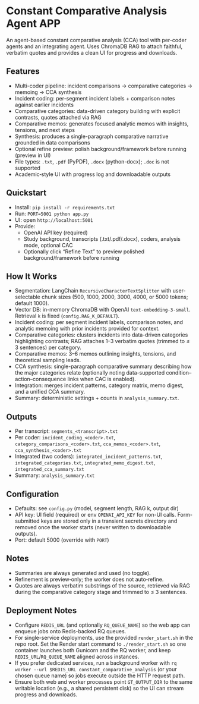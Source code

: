 # Constant Comparative Analysis Agent APP

An agent-based constant comparative analysis (CCA) tool with per-coder agents and an integrating agent. Uses ChromaDB RAG to attach faithful, verbatim quotes and provides a clean UI for progress and downloads.

## Features
- Multi-coder pipeline: incident comparisons → comparative categories → memoing → CCA synthesis
- Incident coding: per-segment incident labels + comparison notes against earlier incidents
- Comparative categories: data-driven category building with explicit contrasts, quotes attached via RAG
- Comparative memos: generates focused analytic memos with insights, tensions, and next steps
- Synthesis: produces a single-paragraph comparative narrative grounded in data comparisons
- Optional refine preview: polish background/framework before running (preview in UI)
- File types: `.txt`, `.pdf` (PyPDF), `.docx` (python-docx); `.doc` is not supported
- Academic‑style UI with progress log and downloadable outputs

## Quickstart
- Install: `pip install -r requirements.txt`
- Run: `PORT=5001 python app.py`
- UI: open `http://localhost:5001`
- Provide:
  - OpenAI API key (required)
  - Study background, transcripts (.txt/.pdf/.docx), coders, analysis mode, optional CAC
  - Optionally click “Refine Text” to preview polished background/framework before running

## How It Works
- Segmentation: LangChain `RecursiveCharacterTextSplitter` with user-selectable chunk sizes (500, 1000, 2000, 3000, 4000, or 5000 tokens; default 1000).
- Vector DB: in-memory ChromaDB with OpenAI `text-embedding-3-small`. Retrieval `k` is fixed (`config.RAG_K_DEFAULT`).
- Incident coding: per segment incident labels, comparison notes, and analytic memoing with prior incidents provided for context.
- Comparative categories: clusters incidents into data-driven categories highlighting contrasts; RAG attaches 1–3 verbatim quotes (trimmed to ≤ 3 sentences) per category.
- Comparative memos: 3–6 memos outlining insights, tensions, and theoretical sampling leads.
- CCA synthesis: single-paragraph comparative summary describing how the major categories relate (optionally noting data-supported condition–action–consequence links when CAC is enabled).
- Integration: merges incident patterns, category matrix, memo digest, and a unified CCA summary.
- Summary: deterministic settings + counts in `analysis_summary.txt`.

## Outputs
- Per transcript: `segments_<transcript>.txt`
- Per coder: `incident_coding_<coder>.txt`, `category_comparisons_<coder>.txt`, `cca_memos_<coder>.txt`, `cca_synthesis_<coder>.txt`
- Integrated (two coders): `integrated_incident_patterns.txt`, `integrated_categories.txt`, `integrated_memo_digest.txt`, `integrated_cca_summary.txt`
- Summary: `analysis_summary.txt`

## Configuration
- Defaults: see `config.py` (model, segment length, RAG k, output dir)
- API key: UI field (required) or env `OPENAI_API_KEY` for non-UI calls. Form-submitted keys are stored only in a transient secrets directory and removed once the worker starts (never written to downloadable outputs).
- Port: default 5000 (override with `PORT`)

## Notes
- Summaries are always generated and used (no toggle).
- Refinement is preview‑only; the worker does not auto‑refine.
- Quotes are always verbatim substrings of the source, retrieved via RAG during the comparative category stage and trimmed to ≤ 3 sentences.

## Deployment Notes
- Configure `REDIS_URL` (and optionally `RQ_QUEUE_NAME`) so the web app can enqueue jobs onto Redis-backed RQ queues.
- For single-service deployments, use the provided `render_start.sh` in the repo root. Set the Render start command to `./render_start.sh` so one container launches both Gunicorn and the RQ worker, and keep `REDIS_URL`/`RQ_QUEUE_NAME` aligned across instances.
- If you prefer dedicated services, run a background worker with `rq worker --url $REDIS_URL constant_comparative_analysis` (or your chosen queue name) so jobs execute outside the HTTP request path.
- Ensure both web and worker processes point `GT_OUTPUT_DIR` to the same writable location (e.g., a shared persistent disk) so the UI can stream progress and downloads.
